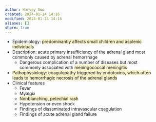 ```yaml
---
author: Harvey Guo
created: 2024-01-24 14:16
modified: 2024-01-24 14:16
aliases: []
share: true
---
```


- Epidemiology: <span style="background:rgba(240, 200, 0, 0.2)">predominantly affects small children and asplenic individuals</span>
- Description: acute primary insufficiency of the adrenal gland most commonly caused by adrenal hemorrhage
	- Dangerous complication of a number of diseases but most commonly associated with <span style="background:rgba(240, 200, 0, 0.2)">meningococcal meningitis</span>
- <span style="background:rgba(240, 200, 0, 0.2)">Pathophysiology: coagulopathy triggered by endotoxins, which often leads to hemorrhagic necrosis of the adrenal glands</span>
- Clinical features
	- Fever
	- Myalgia
	- <span style="background:rgba(240, 200, 0, 0.2)">Nonblanching, petechial rash</span>
	- Hypotension or even shock
	- Findings of disseminated intravascular coagulation
	- Findings of acute adrenal gland failure

